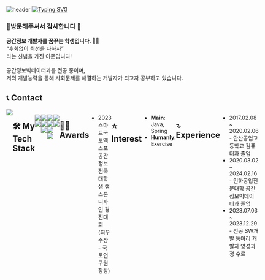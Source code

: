 ![header](https://capsule-render.vercel.app/api?type=waving&color=6994CDEE&text=&animation=twinkling&height=80)
[![Typing SVG](https://readme-typing-svg.demolab.com?font=Alkatra&weight=500&size=45&duration=3500&pause=3&color=6994CDEE&center=false&vCenter=false&multiline=true&repeat=true&width=1000&height=100&lines=Welcome+to+LeeJun's+GitHub!👋)](https://git.io/typing-svg)


  
### 👋방문해주셔서 감사합니다 👋

  
**공간정보 개발자를 꿈꾸는 학생입니다. 👨‍🎓** <br>
“후회없이 최선을 다하자” <br>
라는 신념을 가진 이준입니다! <br><br>
공간정보빅데이터과를 전공 중이며, <br>
저의 개발능력을 통해 사회문제를 해결하는 개발자가 되고자 공부하고 있습니다.


## 📞 Contact
<div style="display:flex; flex-direction:row;">
    <a href="mailto:leejun9829@naver.com">
        <img src="https://img.shields.io/badge/Email-EA4335?style=for-the-badge&logo=Gmail&logoColor=white">
    </a>



## 🛠 My Tech Stack <!-- 정리하기 -->
<!-- <div align=center> -->
 
  <img src="https://img.shields.io/badge/JAVA-007396?style=for-the-badge&logo=Java&logoColor=white"> </a>
  <img src="https://img.shields.io/badge/Python-3776AB?style=for-the-badge&logo=Python&logoColor=white"> </a>
  <br>
  
  <img src="https://img.shields.io/badge/Spring-6DB33F?style=for-the-badge&logo=Spring&logoColor=white"></a>
  <img src="https://img.shields.io/badge/Eclipse-2C2255?style=for-the-badge&logo=Eclipse%20IDE&logoColor=white"></a>
<img src="https://img.shields.io/badge/Visual Studio Code-007ACC?style=for-the-badge&logo=visual-studio-code&logoColor=white"></a>
   <br>
   <!--
  <img src="https://img.shields.io/badge/MyBatis-3178C6?style=for-the-badge&logo=mybatis&logoColor=white"></a>
  <img src="https://img.shields.io/badge/JQuery-0769AD?style=for-the-badge&logo=jquery&logoColor=white"></a>
  <img src="https://img.shields.io/badge/Ajax-0769AD?style=for-the-badge&logo=ajax&logoColor=white"></a>
  <img src="https://img.shields.io/badge/html5-E34F26?style=for-the-badge&logo=html5&logoColor=white"></a>
  <br> -->
  
  <img src="https://img.shields.io/badge/Git-F05032?style=for-the-badge&logo=git&logoColor=white"></a>
  <img src="https://img.shields.io/badge/GitHub-181717?style=for-the-badge&logo=github&logoColor=white"></a>
  <img src="https://img.shields.io/badge/Figma-F24E1E?style=for-the-badge&logo=Figma&logoColor=white"></a>
  <img src="https://img.shields.io/badge/html5-E34F26?style=for-the-badge&logo=html5&logoColor=white"></a>
  <br>
  
  <img src="https://img.shields.io/badge/Qgis-589632?style=for-the-badge&logo=Qgis&logoColor=white"></a>
  <img src="https://img.shields.io/badge/ArcGIS-2C7AC3?style=for-the-badge&logo=ArcGIS&logoColor=white"></a>
<!-- </div> -->


## 👨‍💻 Awards
- 2023 스마트국토엑스포 공간정보 전국대학생 캡스톤 디자인 경진대회
  (최우수상 - 국토연구원장상)

## ⭐️ Interest
- **Main**: Java, Spring
- **Humanly**: Exercise

## ⤵️ Experience
- 2017.02.08 ~ 2020.02.06 - 안산공업고등학교 컴퓨터과 졸업
- 2020.03.02 ~ 2024.02.16 - 인하공업전문대학 공간정보빅데이터과 졸업
- 2023.07.03 ~ 2023.12.29 - 전공 SW개발 동아리 개발자 양성과정 수료
